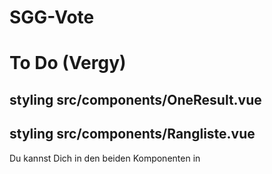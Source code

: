 # SGG-Vote

# To Do (Vergy)
## styling  src/components/OneResult.vue
## styling  src/components/Rangliste.vue
Du kannst Dich in den beiden Komponenten in <template> und <style> austoben :-)


# To Do (Nils)
## reactivity fail to import Team in use src/components/MobileInput.vue
## Kampfgerichte Arrays
## Resultcalculation
## load and save data.json


## Project setup
```
npm install
```

### Compiles and hot-reloads for development
```
npm run serve
```

### Compiles and minifies for production
```
npm run build
```

# Pages

## Result page 
### localhost:8080/
#### Zeigt alle 10 Sekunden abwechselnd die folgenden Componenten
```
src/components/Rangliste.vue 
```
Zeigt die Gesamt- Rangliste gefiltert nach der letzten Wertungsklasse klasse und typ z.B. 'N1' && 'W3' 
und 
```
src/components/OneResult.vue
```
Zeigt die Einzelwertung (aktuell nur die Überschriften hier kannst Du deine Vorstellung realisieren)
```
src/components/MobileInput.vue 
```


## Kampfgericht
### localhost:8080/input
#### Kampfgericht view zur Anzeige auf den Handy's I-Pads 

## Organisations Page 
### localhost:8080/orga
#### Organisations Page. Festlegen der nächsten Startnummer für die nächste Wertung

